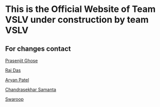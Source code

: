 <h1><strong>This is the Official Website of Team VSLV under construction by team VSLV</strong></h1>
<h2><strong>For changes contact</strong></h2>
<p><a href=https://github.com/prasenjitghose36>Prasenjit Ghose</a></p>
<p><a href=https://github.com/rajdas2001>Raj Das</a></p>
<p><a href=https://github.com/patelaryan7751>Aryan Patel</a></p>
<p><a href=https://github.com/chandrasekhar2039>Chandrasekhar Samanta </a></p>
<p><a href="">Swaroop</a></p>
